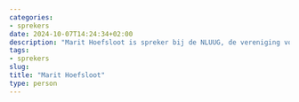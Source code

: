```yaml
---
categories:
- sprekers
date: 2024-10-07T14:24:34+02:00
description: "Marit Hoefsloot is spreker bij de NLUUG, de vereniging voor open systemen en open standaarden. Lees meer over deze spreker."
tags:
- sprekers
slug:
title: "Marit Hoefsloot"
type: person
---
```


